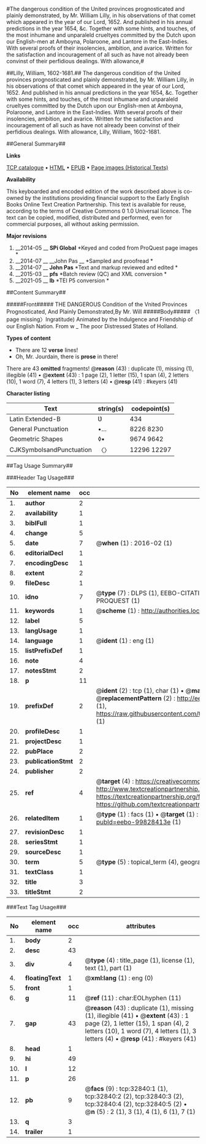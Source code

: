 #The dangerous condition of the United provinces prognosticated and plainly demonstrated, by Mr. William Lilly, in his observations of that comet which appeared in the year of our Lord, 1652. And published in his annual predictions in the year 1654, &c. Together with some hints, and touches, of the most inhumane and unparaleld crueltyes committed by the Dutch upon our English-men at Amboyna, Polaroone, and Lantore in the East-Indies. With several proofs of their insolencies, ambition, and avarice. Written for the satisfaction and incouragement of all such as have not already been convinst of their perfidious dealings. With allowance,#

##Lilly, William, 1602-1681.##
The dangerous condition of the United provinces prognosticated and plainly demonstrated, by Mr. William Lilly, in his observations of that comet which appeared in the year of our Lord, 1652. And published in his annual predictions in the year 1654, &c. Together with some hints, and touches, of the most inhumane and unparaleld crueltyes committed by the Dutch upon our English-men at Amboyna, Polaroone, and Lantore in the East-Indies. With several proofs of their insolencies, ambition, and avarice. Written for the satisfaction and incouragement of all such as have not already been convinst of their perfidious dealings. With allowance,
Lilly, William, 1602-1681.

##General Summary##

**Links**

[TCP catalogue](http://www.ota.ox.ac.uk/tcp/)  • 
[HTML](http://tei.it.ox.ac.uk/tcp/Texts-HTML/free/A48/A48499.html)  • 
[EPUB](http://tei.it.ox.ac.uk/tcp/Texts-EPUB/free/A48/A48499.epub) • 
[Page images (Historical Texts)](https://historicaltexts.jisc.ac.uk/eebo-99828413e)

**Availability**

This keyboarded and encoded edition of the work described above is co-owned by the
    institutions providing financial support to the Early English Books Online Text Creation
    Partnership. This text is available for reuse, according to the terms of  Creative Commons 0 1.0 Universal
    licence. The text can be copied, modified, distributed and performed, even for commercial
    purposes, all without asking permission.

**Major revisions**

1. __2014-05 __ __SPi Global__ *Keyed and coded from ProQuest page images *
1. __2014-07 __ __John Pas __ *Sampled and proofread *
1. __2014-07 __ __John Pas__ *Text and markup reviewed and edited *
1. __2015-03 __ __pfs__ *Batch review (QC) and XML conversion *
1. __2021-05 __ __lb__ *TEI P5 conversion *

##Content Summary##

#####Front#####
THE DANGEROUS Condition of the Vnited Provinces Prognosticated, And Plainly Demonstrated,By Mr. Will
#####Body#####
〈1 page missing〉Ingratitude) Animated by the Indulgence and Friendship of our English Nation. From w
    _ The poor Distressed States of Holland.

**Types of content**

  * There are 12 **verse** lines!
  * Oh, Mr. Jourdain, there is **prose** in there!

There are 43 **omitted** fragments! 
 @__reason__ (43) : duplicate (1), missing (1), illegible (41)  •  @__extent__ (43) : 1 page (2), 1 letter (15), 1 span (4), 2 letters (10), 1 word (7), 4 letters (1), 3 letters (4)  •  @__resp__ (41) : #keyers (41)

**Character listing**


|Text|string(s)|codepoint(s)|
|---|---|---|
|Latin Extended-B|Ʋ|434|
|General Punctuation|•…|8226 8230|
|Geometric Shapes|◊▪|9674 9642|
|CJKSymbolsandPunctuation|〈〉|12296 12297|

##Tag Usage Summary##

###Header Tag Usage###

|No|element name|occ|attributes|
|---|---|---|---|
|1.|__author__|2||
|2.|__availability__|1||
|3.|__biblFull__|1||
|4.|__change__|5||
|5.|__date__|7| @__when__ (1) : 2016-02 (1)|
|6.|__editorialDecl__|1||
|7.|__encodingDesc__|1||
|8.|__extent__|2||
|9.|__fileDesc__|1||
|10.|__idno__|7| @__type__ (7) : DLPS (1), EEBO-CITATION (1), VID (1), EEBO-PROQUEST (1), STC (2), PROQUEST (1)|
|11.|__keywords__|1| @__scheme__ (1) : http://authorities.loc.gov/ (1)|
|12.|__label__|5||
|13.|__langUsage__|1||
|14.|__language__|1| @__ident__ (1) : eng (1)|
|15.|__listPrefixDef__|1||
|16.|__note__|4||
|17.|__notesStmt__|2||
|18.|__p__|11||
|19.|__prefixDef__|2| @__ident__ (2) : tcp (1), char (1)  •  @__matchPattern__ (2) : ([0-9\-]+):([0-9IVX]+) (1), (.+) (1)  •  @__replacementPattern__ (2) : http://eebo.chadwyck.com/downloadtiff?vid=$1&page=$2 (1), https://raw.githubusercontent.com/textcreationpartnership/Texts/master/tcpchars.xml#$1 (1)|
|20.|__profileDesc__|1||
|21.|__projectDesc__|1||
|22.|__pubPlace__|2||
|23.|__publicationStmt__|2||
|24.|__publisher__|2||
|25.|__ref__|4| @__target__ (4) : https://creativecommons.org/publicdomain/zero/1.0/ (1), http://www.textcreationpartnership.org/docs/. (1), https://textcreationpartnership.org/faq/#faq05 (1), https://github.com/textcreationpartnership (1)|
|26.|__relatedItem__|1| @__type__ (1) : facs (1)  •  @__target__ (1) : https://data.historicaltexts.jisc.ac.uk/view?pubId=eebo-99828413e (1)|
|27.|__revisionDesc__|1||
|28.|__seriesStmt__|1||
|29.|__sourceDesc__|1||
|30.|__term__|5| @__type__ (5) : topical_term (4), geographic_name (1)|
|31.|__textClass__|1||
|32.|__title__|3||
|33.|__titleStmt__|2||


###Text Tag Usage###

|No|element name|occ|attributes|
|---|---|---|---|
|1.|__body__|2||
|2.|__desc__|43||
|3.|__div__|4| @__type__ (4) : title_page (1), license (1), text (1), part (1)|
|4.|__floatingText__|1| @__xml:lang__ (1) : eng (0)|
|5.|__front__|1||
|6.|__g__|11| @__ref__ (11) : char:EOLhyphen (11)|
|7.|__gap__|43| @__reason__ (43) : duplicate (1), missing (1), illegible (41)  •  @__extent__ (43) : 1 page (2), 1 letter (15), 1 span (4), 2 letters (10), 1 word (7), 4 letters (1), 3 letters (4)  •  @__resp__ (41) : #keyers (41)|
|8.|__head__|1||
|9.|__hi__|49||
|10.|__l__|12||
|11.|__p__|26||
|12.|__pb__|9| @__facs__ (9) : tcp:32840:1 (1), tcp:32840:2 (2), tcp:32840:3 (2), tcp:32840:4 (2), tcp:32840:5 (2)  •  @__n__ (5) : 2 (1), 3 (1), 4 (1), 6 (1), 7 (1)|
|13.|__q__|3||
|14.|__trailer__|1||
